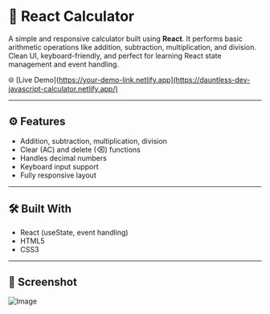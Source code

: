 # 🧮 React Calculator

A simple and responsive calculator built using **React**. It performs basic arithmetic operations like addition, subtraction, multiplication, and division. Clean UI, keyboard-friendly, and perfect for learning React state management and event handling.

🌐 [Live Demo](https://your-demo-link.netlify.app](https://dauntless-dev-javascript-calculator.netlify.app/)  

---

## ⚙️ Features

- Addition, subtraction, multiplication, division
- Clear (AC) and delete (⌫) functions
- Handles decimal numbers
- Keyboard input support 
- Fully responsive layout

---

## 🛠️ Built With

- React (useState, event handling)
- HTML5
- CSS3 

---

## 📸 Screenshot
![Image](https://github.com/user-attachments/assets/ec1a0aac-791d-4e86-8d0b-a78a6da7250b)


